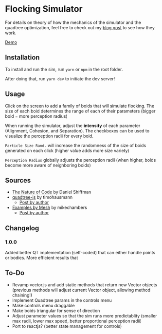 # Flocking Simulator

For details on theory of how the mechanics of the simulator and the quadtree optimization, feel free to check out my [blog post](https://nikolaspro.notion.site/Flocking-Sim-Boids-b5fc42748e85477584709a751a0742b7) to see how they work.

[Demo](https://flocking-simulation-omega.vercel.app)

## Installation

To install and run the sim, run `yarn` or `npm` in the root folder.

After doing that, run `yarn dev` to initiate the dev server!

## Usage

Click on the screen to add a family of boids that will simulate flocking. The size of each boid determines the range of each of their parameters (bigger boid = more perception radius)

When running the simulator, adjust the **intensity** of each parameter (Alignment, Cohesion, and Separation). The checkboxes can be used to visualize the perception radii for every boid.

`Particle Size Rand.` will increase the randomness of the size of boids generated on each click (higher value adds more size variety)

`Perception Radius` globally adjusts the perception radii (when higher, boids become more aware of neighboring boids)

## Sources

-   [The Nature of Code](https://natureofcode.com) by Daniel Shiffman
-   [quadtree-js](https://github.com/timohausmann/quadtree-js) by timohausmann
    -   [Post by author](https://timohausmann.github.io/quadtree-js/simple.html)
-   [Examples by Mesh](https://github.com/mikechambers/ExamplesByMesh) by mikechambers
    -   [Post by author](http://www.mikechambers.com/blog/2011/03/21/javascript-quadtree-implementation/)

## Changelog

### 1.0.0

Added better QT implementation (self-coded) that can either handle points or bodies. More efficient results that

## To-Do

-   Revamp vector.js and add static methods that return new Vector objects (previous methods will adjust current Vector object, allowing method chaining!)
-   Implement Quadtree params in the controls menu
-   Make controls menu draggable
-   Make boids triangular for sense of direction
-   Adjust parameter values so that the sim runs more predictablity (smaller max radii, lower max speed, better proportional perception radii)
-   Port to reactjs? (better state management for controls)
